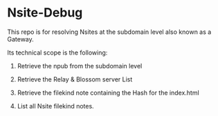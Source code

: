 # Nsite-Debug
 
This repo is for resolving Nsites at the subdomain level also known as a Gateway.

Its technical scope is the following:

1) Retrieve the npub from the subdomain level

2) Retrieve the Relay & Blossom server List

3) Retrieve the filekind note containing the Hash for the index.html

4) List all Nsite filekind notes.




